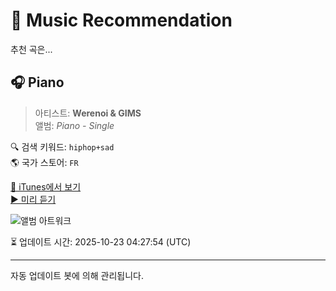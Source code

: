 
# 🎵 Music Recommendation

추천 곡은...

## 🎧 Piano  
> 아티스트: **Werenoi & GIMS**  
> 앨범: _Piano - Single_  

🔍 검색 키워드: `hiphop+sad`  
🌎 국가 스토어: `FR`

[🔗 iTunes에서 보기](https://music.apple.com/fr/album/piano/1810704200?i=1810704212&uo=4)  
[▶️ 미리 듣기](https://audio-ssl.itunes.apple.com/itunes-assets/AudioPreview221/v4/f0/60/b5/f060b5bc-43bf-d0e1-87f2-c47749690310/mzaf_13440541266858643468.plus.aac.p.m4a)

![앨범 아트워크](https://is1-ssl.mzstatic.com/image/thumb/Music221/v4/e2/2d/19/e22d1975-60fa-8637-09f1-ca3d7749c8cb/cover.jpg/100x100bb.jpg)

⏳ 업데이트 시간: 2025-10-23 04:27:54 (UTC)

---
자동 업데이트 봇에 의해 관리됩니다.
